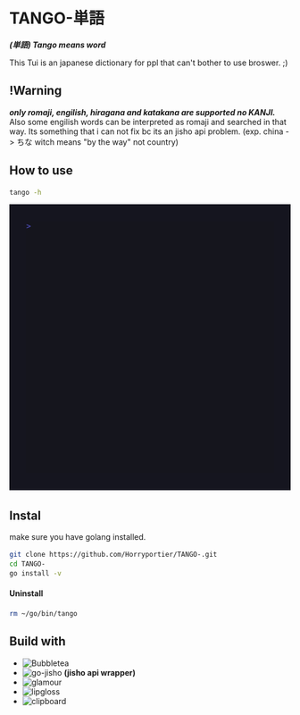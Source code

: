 # TANGO-単語
***(単語) Tango means word***

This Tui is an japanese dictionary for ppl that can't bother to use broswer. ;)

## !Warning
***only romaji, engilish, hiragana and katakana are supported no KANJI.***
Also some engilish words can be interpreted as romaji and searched in that way. 
Its something that i can not fix bc its an jisho api problem.
(exp. china -> ちな witch means "by the way" not country)



## How to use 
```sh
tango -h 
``` 


<img src="https://raw.githubusercontent.com/Horryportier/TANGO-/main/TANGO.gif" width=512 height=512/>

## Instal 
make sure you have golang installed.
```bash
git clone https://github.com/Horryportier/TANGO-.git
cd TANGO-
go install -v 
```

#### Uninstall 
```bash
rm ~/go/bin/tango
```

## Build with

- ![Bubbletea](https://github.com/charmbracelet/bubbletea)
- ![go-jisho](https://github.com/Horryportier/go-jisho) **(jisho api wrapper)**
- ![glamour](https://github.com/charmbracelet/glamour) 
- ![lipgloss](https://github.com/charmbracelet/lipgloss) 
- ![clipboard](https://github.com/atotto/clipboard)


